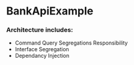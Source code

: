 # BankApiExample


### Architecture includes:
+ Command Query Segregations Responsibility
+ Interface Segregation
+ Dependancy Injection
